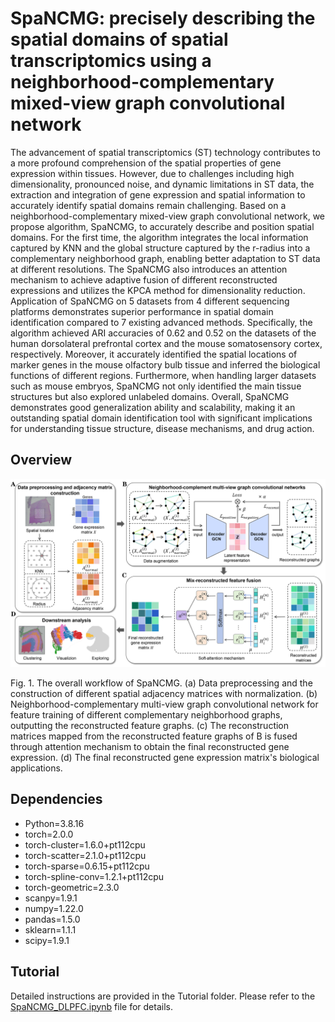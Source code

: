 # SpaNCMG: precisely describing the spatial domains of spatial transcriptomics using a neighborhood-complementary mixed-view graph convolutional network
The advancement of spatial transcriptomics (ST) technology contributes to a more profound comprehension of the spatial properties of gene expression within tissues.  However, due to challenges including high dimensionality, pronounced noise, and dynamic limitations in ST data, the extraction and integration of gene expression and spatial information to accurately identify spatial domains remain challenging. Based on a neighborhood-complementary mixed-view graph convolutional network, we propose algorithm, SpaNCMG, to accurately describe and position spatial domains. For the first time, the algorithm integrates the local information captured by KNN and the global structure captured by the r-radius into a complementary neighborhood graph, enabling better adaptation to ST data at different resolutions. The SpaNCMG also introduces an attention mechanism to achieve adaptive fusion of different reconstructed expressions and utilizes the KPCA method for dimensionality reduction. Application of SpaNCMG on 5 datasets from 4 different sequencing platforms demonstrates superior performance in spatial domain identification compared to 7 existing advanced methods. Specifically, the algorithm achieved ARI accuracies of 0.62 and 0.52 on the datasets of the human dorsolateral prefrontal cortex and the mouse somatosensory cortex, respectively. Moreover, it accurately identified the spatial locations of marker genes in the mouse olfactory bulb tissue and inferred the biological functions of different regions. Furthermore, when handling larger datasets such as mouse embryos, SpaNCMG not only identified the main tissue structures but also explored unlabeled domains. Overall, SpaNCMG demonstrates good generalization ability and scalability, making it an outstanding spatial domain identification tool with significant implications for understanding tissue structure, disease mechanisms, and drug action.
## Overview
![image](https://github.com/ZhihaoSi/SpaNCMG/blob/main/figure/Fig%201.png)

Fig. 1. The overall workflow of SpaNCMG. (a) Data preprocessing and the construction of different spatial adjacency matrices with normalization. (b) Neighborhood-complementary multi-view graph convolutional network for feature training of different complementary neighborhood graphs, outputting the reconstructed feature graphs. (c) The reconstruction matrices mapped from the reconstructed feature graphs of B is fused through attention mechanism to obtain the final reconstructed gene expression. (d) The final reconstructed gene expression matrix's biological applications.
## Dependencies
- Python=3.8.16
- torch=2.0.0 
- torch-cluster=1.6.0+pt112cpu
- torch-scatter=2.1.0+pt112cpu
- torch-sparse=0.6.15+pt112cpu
- torch-spline-conv=1.2.1+pt112cpu
- torch-geometric=2.3.0
- scanpy=1.9.1
- numpy=1.22.0
- pandas=1.5.0
- sklearn=1.1.1
- scipy=1.9.1
## Tutorial
Detailed instructions are provided in the Tutorial folder. Please refer to the [SpaNCMG_DLPFC.ipynb](https://github.com/ZhihaoSi/SpaNCMG/blob/main/Tutorial/SpaNCMG_DLPFC.ipynb) file for details.














